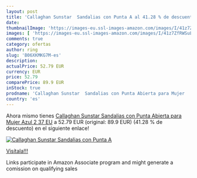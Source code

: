 ```yaml
---
layout: post
title: 'Callaghan Sunstar  Sandalias con Punta A al 41.28 % de descuento'
date: 
thumbnailImage: 'https://images-eu.ssl-images-amazon.com/images/I/41z7ZfRWSuL._SL200_.jpg'
images: [ 'https://images-eu.ssl-images-amazon.com/images/I/41z7ZfRWSuL._SL200_.jpg' ]
comments: true
category: ofertas
author: ring
slug: 'B06XKMKG7M-es'
description:
actualPrice: 52.79 EUR
currency: EUR
price: 52.79
comparePrice: 89.9 EUR
inStock: true
prodname: 'Callaghan Sunstar  Sandalias con Punta Abierta para Mujer   Azul 2   37 EU'
country: 'es'
---
```


Ahora mismo tienes [Callaghan Sunstar  Sandalias con Punta Abierta para Mujer   Azul 2   37 EU](https://www.amazon.es/dp/B06XKMKG7M/?tag=tolees-21) a 52.79 EUR (original: 89.9 EUR) (41.28 %  de descuento) en el siguiente enlace!

[![Callaghan Sunstar  Sandalias con Punta A](https://images-eu.ssl-images-amazon.com/images/I/41z7ZfRWSuL._SL200_.jpg)](https://www.amazon.es/dp/B06XKMKG7M/?tag=tolees-21)

[Visítala!!!](https://www.amazon.es/dp/B06XKMKG7M/?tag=tolees-21)

Links participate in Amazon Associate program and might generate a comission on qualifying sales

